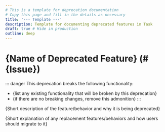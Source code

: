 ```yaml
---
# This is a template for deprecation documentation
# Copy this page and fill in the details as necessary
title: '--- Template ---'
description: Template for documenting deprecated features in Task
draft: true # Hide in production
outline: deep
---
```


# {Name of Deprecated Feature} (#{Issue})

::: danger
This deprecation breaks the following functionality:

- {list any existing functionality that will be broken by this deprecation}
- {if there are no breaking changes, remove this admonition}
  :::

{Short description of the feature/behavior and why it is being deprecated}

{Short explanation of any replacement features/behaviors and how users should
migrate to it}
